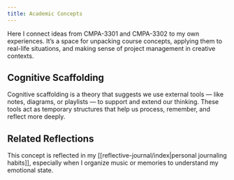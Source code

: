 ```yaml
---
title: Academic Concepts
---
```


Here I connect ideas from CMPA-3301 and CMPA-3302 to my own experiences. It’s a space for unpacking course concepts, applying them to real-life situations, and making sense of project management in creative contexts.

## Cognitive Scaffolding

Cognitive scaffolding is a theory that suggests we use external tools — like notes, diagrams, or playlists — to support and extend our thinking. These tools act as temporary structures that help us process, remember, and reflect more deeply.

## Related Reflections

This concept is reflected in my [[reflective-journal/index|personal journaling habits]], especially when I organize music or memories to understand my emotional state.